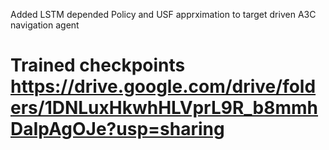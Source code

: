 Added LSTM depended Policy and USF apprximation to target driven A3C navigation agent
# Trained checkpoints https://drive.google.com/drive/folders/1DNLuxHkwhHLVprL9R_b8mmhDaIpAgOJe?usp=sharing
